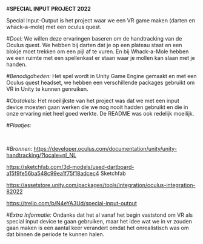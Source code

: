 #**SPECIAL INPUT PROJECT 2022**

Special Input-Output is het project waar we een VR game maken (darten en whack-a-mole) met een oculus quest.

#*Doel:*
We willen deze ervaringen baseren om de handtracking van de Oculus quest.
We hebben bij darten dat je op een plateau staat en een blokje moet trekken om een pijl af te vuren. En bij Whack-a-Mole hebben we een ruimte met een spellenkast er staan waar je mollen kan slaan met je handen.

#*Benodigdheden:*
Het spel wordt in Unity Game Engine gemaakt en met een Oculus quest headset, we hebben een verschillende packages gebruikt om VR in Unity te kunnen genruiken.

#*Obstakels:*
Het moeilijkste van het project was dat we met een input device moesten gaan werken die we nog nooit hadden gebruikt en die in onze ervaring niet heel goed werkte. De README was ook redelijk moeilijk. 
 
 
 
 
#*Plaatjes:*

![]()
![]()
![]()
![]()
![]()




 
#*Bronnen:*
https://developer.oculus.com/documentation/unity/unity-handtracking/?locale=nl_NL
 
https://sketchfab.com/3d-models/used-dartboard-a15f9fe56ba548c99ea1f75f18adcec4
Sketchfab
 
https://assetstore.unity.com/packages/tools/integration/oculus-integration-82022
 
https://trello.com/b/N4eYA3Ud/special-input-output

#*Extra Informatie:*
Ondanks dat het al vanaf het begin vaststond om VR als special input device te gaan gebruiken, maar het idee wat we in vr zouden gaan maken is een aantal keer verandert omdat het onrealistisch was om dat binnen de periode te kunnen halen.
